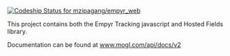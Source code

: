 [ ![Codeship Status for mzipagang/empyr_web](https://app.codeship.com/projects/c70ffbe0-0d70-0136-1ce4-3a8e8d4354bb/status?branch=master)](https://app.codeship.com/projects/282068)

This project contains both the Empyr Tracking javascript and Hosted Fields library.

Documentation can be found at www.mogl.com/api/docs/v2
